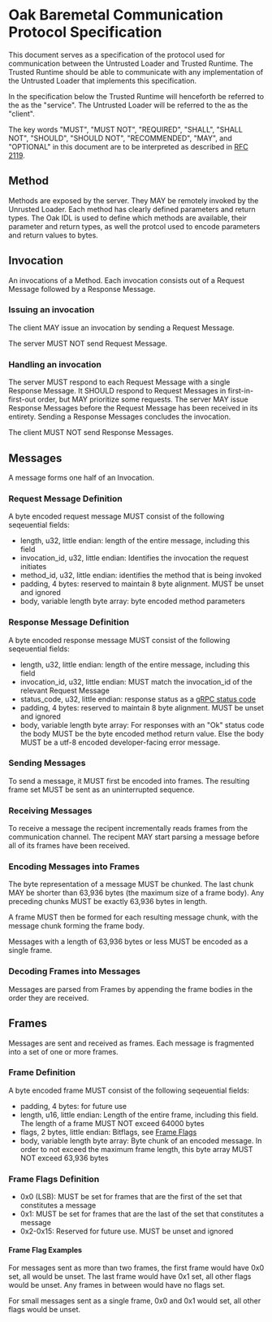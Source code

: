 # Oak Baremetal Communication Protocol Specification

This document serves as a specification of the protocol used for communication
between the Untrusted Loader and Trusted Runtime. The Trusted Runtime should be
able to communicate with any implementation of the Untrusted Loader that
implements this specification.

In the specification below the Trusted Runtime will henceforth be referred to
the as the "service". The Untrusted Loader will be referred to the as the
"client".

The key words "MUST", "MUST NOT", "REQUIRED", "SHALL", "SHALL NOT", "SHOULD",
"SHOULD NOT", "RECOMMENDED", "MAY", and "OPTIONAL" in this document are to be
interpreted as described in [RFC 2119](https://www.rfc-editor.org/rfc/rfc2119).

## Method

Methods are exposed by the server. They MAY be remotely invoked by the Unrusted
Loader. Each method has clearly defined parameters and return types. The Oak IDL
is used to define which methods are available, their parameter and return types,
as well the protcol used to encode parameters and return values to bytes.

## Invocation

An invocations of a Method. Each invocation consists out of a Request Message
followed by a Response Message.

### Issuing an invocation

The client MAY issue an invocation by sending a Request Message.

The server MUST NOT send Request Message.

### Handling an invocation

The server MUST respond to each Request Message with a single Response Message.
It SHOULD respond to Request Messages in first-in-first-out order, but MAY
prioritize some requests. The server MAY issue Response Messages before the
Request Message has been received in its entirety. Sending a Response Messages
concludes the invocation.

The client MUST NOT send Response Messages.

## Messages

A message forms one half of an Invocation.

### Request Message Definition

A byte encoded request message MUST consist of the following seqeuential fields:

- length, u32, little endian: length of the entire message, including this field
- invocation_id, u32, little endian: Identifies the invocation the request
  initiates
- method_id, u32, little endian: identifies the method that is being invoked
- padding, 4 bytes: reserved to maintain 8 byte alignment. MUST be unset and
  ignored
- body, variable length byte array: byte encoded method parameters

### Response Message Definition

A byte encoded response message MUST consist of the following seqeuential
fields:

- length, u32, little endian: length of the entire message, including this field
- invocation_id, u32, little endian: MUST match the invocation_id of the
  relevant Request Message
- status_code, u32, little endian: response status as a
  [gRPC status code](https://grpc.github.io/grpc/core/md_doc_statuscodes.html)
- padding, 4 bytes: reserved to maintain 8 byte alignment. MUST be unset and
  ignored
- body, variable length byte array: For responses with an "Ok" status code the
  body MUST be the byte encoded method return value. Else the body MUST be a
  utf-8 encoded developer-facing error message.

### Sending Messages

To send a message, it MUST first be encoded into frames. The resulting frame set
MUST be sent as an uninterrupted sequence.

### Receiving Messages

To receive a message the recipent incrementally reads frames from the
communication channel. The recipent MAY start parsing a message before all of
its frames have been received.

### Encoding Messages into Frames

The byte representation of a message MUST be chunked. The last chunk MAY be
shorter than 63,936 bytes (the maximum size of a frame body). Any preceding
chunks MUST be exactly 63,936 bytes in length.

A frame MUST then be formed for each resulting message chunk, with the message
chunk forming the frame body.

Messages with a length of 63,936 bytes or less MUST be encoded as a single
frame.

### Decoding Frames into Messages

Messages are parsed from Frames by appending the frame bodies in the order they
are received.

## Frames

Messages are sent and received as frames. Each message is fragmented into a set
of one or more frames.

### Frame Definition

A byte encoded frame MUST consist of the following seqeuential fields:

- padding, 4 bytes: for future use
- length, u16, little endian: Length of the entire frame, including this field.
  The length of a frame MUST NOT exceed 64000 bytes
- flags, 2 bytes, little endian: Bitflags, see
  [Frame Flags](#3-frame-flags-definition)
- body, variable length byte array: Byte chunk of an encoded message. In order
  to not exceed the maximum frame length, this byte array MUST NOT exceed 63,936
  bytes

### Frame Flags Definition

- 0x0 (LSB): MUST be set for frames that are the first of the set that
  constitutes a message
- 0x1: MUST be set for frames that are the last of the set that constitutes a
  message
- 0x2-0x15: Reserved for future use. MUST be unset and ignored

#### Frame Flag Examples

For messages sent as more than two frames, the first frame would have 0x0 set,
all would be unset. The last frame would have 0x1 set, all other flags would be
unset. Any frames in between would have no flags set.

For small messages sent as a single frame, 0x0 and 0x1 would set, all other
flags would be unset.
